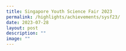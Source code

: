 ```yaml
---
title: Singapore Youth Science Fair 2023
permalink: /highlights/achievements/sysf23/
date: 2023-07-28
layout: post
description: ""
image: ""
---
```

